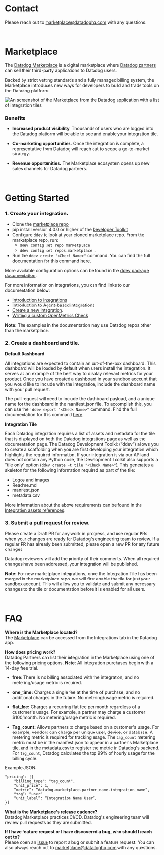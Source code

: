 # Contact
Please reach out to marketplace@datadoghq.com with any questions.

<p>&nbsp;</p> 

# Marketplace
The [Datadog Marketplace](https://www.datadoghq.com/blog/datadog-marketplace/) is a digital marketplace where [Datadog partners](https://www.datadoghq.com/partner/) can sell their third-party applications to Datadog users. 

Backed by strict vetting standards and a fully managed billing system, the Marketplace introduces new ways for developers to build and trade tools on the Datadog platform.

![An screenshot of the Marketplace from the Datadog application with a list of integration tiles](https://imgix.datadoghq.com/img/blog/datadog-marketplace/marketplace-cover-2.png?fit=max)

### Benefits

- **Increased product visibility.**
Thousands of users who are logged into the Datadog platform will be able to see and enable your integration tile.

- **Co-marketing opportunities.**
Once the integration is complete, a representative from Datadog will reach out to scope a go-to-market strategy.

- **Revenue opportunities.**
The Marketplace ecosystem opens up new sales channels for Datadog partners.

<p>&nbsp;</p> 

# Getting Started
### 1. Create your integration.
- Clone the [marketplace repo](https://github.com/DataDog/marketplace)
- pip install version 4.0.0 or higher of the [Developer Toolkit](https://github.com/DataDog/integrations-core/tree/master/datadog_checks_dev)
- Configure `ddev` to look at your cloned marketplace repo. From the marketplace repo, run:
  - `ddev config set repo marketplace`
  - `ddev config set repos.marketplace .`
- Run the `ddev create "<Check Name>"` command. You can find the full documentation for this command [here](https://datadoghq.dev/integrations-core/ddev/cli/#create).

More available configuration options can be found in the [ddev package documentation](https://datadoghq.dev/integrations-core/ddev/configuration/).

For more information on integrations, you can find links to our documentation below: 
- [Introduction to integrations](https://docs.datadoghq.com/getting_started/integrations/)
- [Introduction to Agent-based integrations](https://docs.datadoghq.com/developers/integrations/)
- [Create a new integration](https://docs.datadoghq.com/developers/integrations/new_check_howto/?tab=configurationtemplate).
- [Writing a custom OpenMetrics Check](https://docs.datadoghq.com/developers/prometheus/)

**Note:** The examples in the documentation may use Datadog repos other than the marketplace.

### 2. Create a dashboard and tile.

**Default Dashboard**

All integrations are expected to contain an out-of-the-box dashboard. This dashboard will be loaded by default when users install the integration. It serves as an example of the best way to display relevant metrics for your product. Once you have created a dashboard in your sandbox account that you would like to include with the integration, include the dashboard name with your pull request. 

The pull request will need to include the dashboard payload, and a unique name for the dashboard in the manifest.json file. To accomplish this, you can use the `'ddev export "<Check Name>"` command. Find the full documentation for this command [here](https://datadoghq.dev/integrations-core/ddev/cli/#export).

**Integration Tile**

Each Datadog integration requires a list of assets and metadata for the tile that is displayed on both the Datadog integrations page as well as the documentation page. The Datadog Development Toolkit (“ddev”) allows you to create a scaffolding when you are first developing your integration which highlights the required information. If your integration is via our API and does not contain any Python code, the Development Toolkit also supports a “tile only” option (`ddev create -t tile "<Check Name>"`). This generates a skeleton for the following information required as part of the tile:
- Logos and images 
- Readme.md
- manifest.json
- metadata.csv

More information about the above requirements can be found in the [Integration assets references](https://docs.datadoghq.com/developers/integrations/check_references/).

### 3. Submit a pull request for review.
Please create a Draft PR for any work in progress, and use regular PRs when your changes are ready for Datadog's engineering team to review. If a regular PR has already been submitted, please open a new PR for any future changes.

Datadog reviewers will add the priority of their comments. When all required changes have been addressed, your integration will be published.

**Note:** For new marketplace integrations, once the Integration Tile has been merged in the marketplace repo, we will first enable the tile for just your sandbox account. This will allow you to validate and submit any necessary changes to the tile or documentation before it is enabled for all users. 

<p>&nbsp;</p> 

# FAQ

**Where is the Marketplace located?**\
The [Marketplace](https://app.datadoghq.com/marketplace) can be accessed from the Integrations tab in the Datadog app.

**How does pricing work?**\
Datadog Partners can list their integration in the Marketplace using one of the following pricing options. **Note**: All integration purchases begin with a 14-day free trial.
- **free:** There is no billing associated with the integration, and no metering/usage metric is required.
 
- **one_time:** Charges a single fee at the time of purchase, and no additional charges in the future. No metering/usage metric is required.

- **flat_fee:** Charges a recurring flat fee per month regardless of a customer's usage. For example, a partner may charge a customer $100/month. No metering/usage metric is required.

- **Tag_count:** Allows partners to charge based on a customer's usage. For example, vendors can charge per unique user, device, or database. A metering metric is required for tracking usage. The `tag_count` metering metric must be in the manifest.json to appear in a partner's Marketplace tile, and in the metadata.csv to register the metric in Datadog's backend. For `tag_count`, Datadog calculates the top 99% of hourly usage for the billing cycle.

Example JSON:
```
"pricing": [{
    "billing_type": "tag_count",
    "unit_price": 1,
    “metric”: “datadog.marketplace.partner_name.integration_name”,
    “tag”: ”user”
    “unit_label”: “Integration Name User”,
}]
```

**What is the Marketplace's release cadence?**\
Datadog Marketplace practices CI/CD. Datadog's engineering team will review pull requests as they are submitted.

**If I have feature request or I have discovered a bug, who should I reach out to?**\
Please open an [issue](https://github.com/DataDog/marketplace/issues) to report a bug or submit a feature request. You can also always reach out to marketplace@datadoghq.com with any questions.
